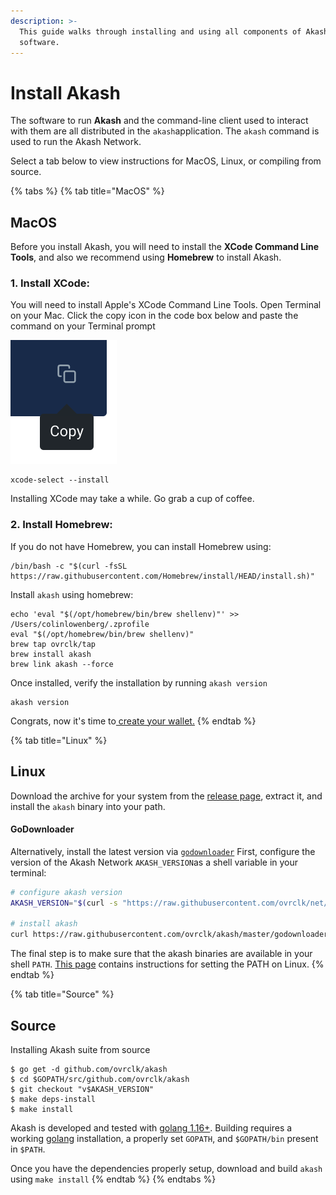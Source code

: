 ```yaml
---
description: >-
  This guide walks through installing and using all components of Akash
  software.
---
```


# Install Akash

The software to run **Akash** and the command-line client used to interact with them are all distributed in the `akash`application. The `akash` command is used to run the Akash Network.

Select a tab below to view instructions for MacOS, Linux, or compiling from source.

{% tabs %}
{% tab title="MacOS" %}
## MacOS

Before you install Akash, you will need to install the **XCode Command Line Tools**, and also we recommend using **Homebrew** to install Akash.

### 1. Install XCode:

You will need to install Apple's XCode Command Line Tools. Open Terminal on your Mac.  Click the copy icon in the code box below and paste the command on your Terminal prompt

![](../.gitbook/assets/image.png)

```text
xcode-select --install
```

Installing XCode may take a while. Go grab a cup of coffee.

### 2. Install Homebrew:

If you do not have Homebrew, you can install Homebrew using:

```text
/bin/bash -c "$(curl -fsSL https://raw.githubusercontent.com/Homebrew/install/HEAD/install.sh)"
```

Install `akash` using homebrew:

```text
echo 'eval "$(/opt/homebrew/bin/brew shellenv)"' >> /Users/colinlowenberg/.zprofile
eval "$(/opt/homebrew/bin/brew shellenv)"
brew tap ovrclk/tap
brew install akash
brew link akash --force
```

Once installed, verify the installation by running `akash version`

```text
akash version
```

Congrats, now it's time to[ create your wallet.](wallet.md)
{% endtab %}

{% tab title="Linux" %}
## Linux

Download the archive for your system from the [release page](https://github.com/ovrclk/akash/releases), extract it, and install the `akash` binary into your path.

#### GoDownloader

Alternatively, install the latest version via [`godownloader`](https://github.com/goreleaser/godownloader) First, configure the version of the Akash Network `AKASH_VERSION`as a shell variable in your terminal:

```bash
# configure akash version
AKASH_VERSION="$(curl -s "https://raw.githubusercontent.com/ovrclk/net/master/mainnet/version.txt")"

# install akash 
curl https://raw.githubusercontent.com/ovrclk/akash/master/godownloader.sh | sh -s -- "v$AKASH_VERSION"
```

The final step is to make sure that the akash binaries are available in your shell `PATH`. [This page](https://stackoverflow.com/questions/14637979/how-to-permanently-set-path-on-linux-unix) contains instructions for setting the PATH on Linux.
{% endtab %}

{% tab title="Source" %}
## Source

Installing Akash suite from source

```text
$ go get -d github.com/ovrclk/akash
$ cd $GOPATH/src/github.com/ovrclk/akash
$ git checkout "v$AKASH_VERSION"
$ make deps-install
$ make install
```

Akash is developed and tested with [golang 1.16+](https://golang.org/). Building requires a working [golang](https://golang.org/) installation, a properly set `GOPATH`, and `$GOPATH/bin` present in `$PATH`.

Once you have the dependencies properly setup, download and build `akash` using `make install`
{% endtab %}
{% endtabs %}

